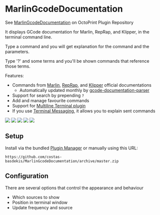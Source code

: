 # MarlinGcodeDocumentation
See [MarlinGcodeDocumentation](https://plugins.octoprint.org/plugins/marlingcodedocumentation/)
on OctoPrint Plugin Repository

It displays GCode documentation for Marlin, RepRap, and Klipper, in the terminal
command line.

Type a command and you will get explanation for the command and the parameters.

Type '?' and some terms and you'll be shown commands that reference those terms.

Features:
* Commands from [Marlin](https://marlinfw.org/meta/gcode/),
[RepRap](https://reprap.org/wiki/G-code#G-commands), and
[Klipper](https://www.klipper3d.org/G-Codes.html) official documentations
  * Automatically updated monthly by [gcode-documentation-parser](https://github.com/costas-basdekis/gcode-documentation-parser)
* Support for search by prepending `?`
* Add and manage favourite commands
* Support for [Multiline Terminal plugin](https://plugins.octoprint.org/plugins/multilineterminal/)
* If you use [Terminal Messaging](https://github.com/jeffeb3/OctoPrint-TerminalMessaging), it allows you to explain sent commands

![](/screenshot-example-command.png)
![](/screenshot-example-multiple-commands.png)
![](/screenshot-example-search.png)
![](/screenshot-example-favourites.png)
![](/screenshot-example-sent.png)

## Setup

Install via the bundled [Plugin Manager](https://docs.octoprint.org/en/master/bundledplugins/pluginmanager.html)
or manually using this URL:

    https://github.com/costas-basdekis/MarlinGcodeDocumentation/archive/master.zip

## Configuration

There are several options that control the appearance and behaviour

* Which sources to show
* Position in terminal window
* Update frequency and source
